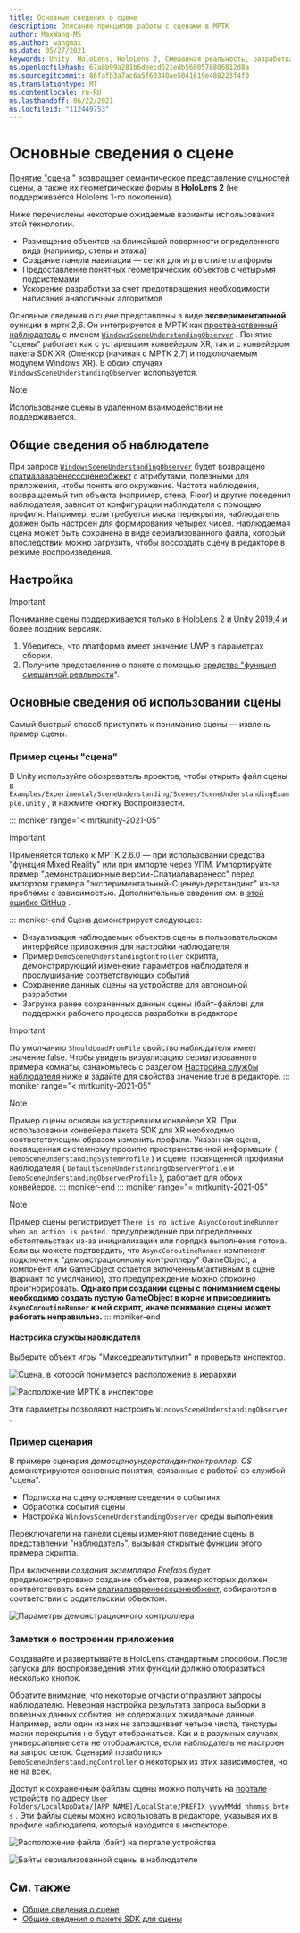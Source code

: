 ```yaml
---
title: Основные сведения о сцене
description: Описание принципов работы с сценами в МРТК
author: MaxWang-MS
ms.author: wangmax
ms.date: 05/27/2021
keywords: Unity, HoloLens, HoloLens 2, Смешанная реальность, разработка, МРТК, основные сведения о сцене
ms.openlocfilehash: 67a8b99a281b6deecd621edb5600578806812d8a
ms.sourcegitcommit: 86fafb3a7ac6a5f60340ae5041619e488223f4f0
ms.translationtype: MT
ms.contentlocale: ru-RU
ms.lasthandoff: 06/22/2021
ms.locfileid: "112449753"
---
```

# <a name="scene-understanding"></a>Основные сведения о сцене

[Понятие "сцена](/windows/mixed-reality/scene-understanding) " возвращает семантическое представление сущностей сцены, а также их геометрические формы в __HoloLens 2__ (не поддерживается Hololens 1-го поколения).

Ниже перечислены некоторые ожидаемые варианты использования этой технологии.
* Размещение объектов на ближайшей поверхности определенного вида (например, стены и этажа)
* Создание панели навигации — сетки для игр в стиле платформы
* Предоставление понятных геометрических объектов с четырьмя подсистемами
* Ускорение разработки за счет предотвращения необходимости написания аналогичных алгоритмов

Основные сведения о сцене представлены в виде __экспериментальной__ функции в мртк 2,6. Он интегрируется в МРТК как [пространственный наблюдатель](spatial-awareness-getting-started.md#register-observers) с именем [`WindowsSceneUnderstandingObserver`](xref:Microsoft.MixedReality.Toolkit.WindowsSceneUnderstanding.Experimental.WindowsSceneUnderstandingObserver) . Понятие "сцены" работает как с устаревшим конвейером XR, так и с конвейером пакета SDK XR (Опенкср (начиная с МРТК 2,7) и подключаемым модулем Windows XR). В обоих случаях `WindowsSceneUnderstandingObserver` используется.

> [!NOTE] 
> Использование сцены в удаленном взаимодействии не поддерживается.

## <a name="observer-overview"></a>Общие сведения об наблюдателе

При запросе [`WindowsSceneUnderstandingObserver`](xref:Microsoft.MixedReality.Toolkit.WindowsSceneUnderstanding.Experimental.WindowsSceneUnderstandingObserver) будет возвращено [спатиалаваренесссценеобжект](xref:Microsoft.MixedReality.Toolkit.Experimental.SpatialAwareness.SpatialAwarenessSceneObject) с атрибутами, полезными для приложения, чтобы понять его окружение. Частота наблюдения, возвращаемый тип объекта (например, стена, Floor) и другие поведения наблюдателя, зависит от конфигурации наблюдателя с помощью профиля. Например, если требуется маска перекрытия, наблюдатель должен быть настроен для формирования четырех чисел. Наблюдаемая сцена может быть сохранена в виде сериализованного файла, который впоследствии можно загрузить, чтобы воссоздать сцену в редакторе в режиме воспроизведения.

## <a name="setup"></a>Настройка

> [!IMPORTANT]
> Понимание сцены поддерживается только в HoloLens 2 и Unity 2019,4 и более поздних версиях.

1. Убедитесь, что платформа имеет значение UWP в параметрах сборки.
1. Получите представление о пакете с помощью [средства "функция смешанной реальности](https://aka.ms/MRFeatureTool)".

## <a name="using-scene-understanding"></a>Основные сведения об использовании сцены

Самый быстрый способ приступить к пониманию сцены — извлечь пример сцены.

### <a name="scene-understanding-sample-scene"></a>Пример сцены "сцена"

В Unity используйте обозреватель проектов, чтобы открыть файл сцены в `Examples/Experimental/SceneUnderstanding/Scenes/SceneUnderstandingExample.unity` , и нажмите кнопку Воспроизвести.

::: moniker range="< mrtkunity-2021-05"
> [!IMPORTANT]
> Применяется только к МРТК 2.6.0 — при использовании средства "функция Mixed Reality" или при импорте через УПМ. Импортируйте пример "демонстрационные версии-Спатиалаваренесс" перед импортом примера "экспериментальный-Сценеундерстандинг" из-за проблемы с зависимостью. Дополнительные сведения см. в [этой ошибке GitHub](https://github.com/microsoft/MixedRealityToolkit-Unity/issues/9431) .

::: moniker-end
Сцена демонстрирует следующее:

* Визуализация наблюдаемых объектов сцены в пользовательском интерфейсе приложения для настройки наблюдателя
* Пример `DemoSceneUnderstandingController` скрипта, демонстрирующий изменение параметров наблюдателя и прослушивание соответствующих событий
* Сохранение данных сцены на устройстве для автономной разработки
* Загрузка ранее сохраненных данных сцены (байт-файлов) для поддержки рабочего процесса разработки в редакторе

> [!IMPORTANT]
> По умолчанию `ShouldLoadFromFile` свойство наблюдателя имеет значение false. Чтобы увидеть визуализацию сериализованного примера комнаты, ознакомьтесь с разделом [Настройка службы наблюдателя](#configuring-the-observer-service) ниже и задайте для свойства значение true в редакторе.
::: moniker range="< mrtkunity-2021-05"

> [!NOTE] 
> Пример сцены основан на устаревшем конвейере XR. При использовании конвейера пакета SDK для XR необходимо соответствующим образом изменить профили. Указанная сцена, посвященная системному профилю пространственной информации ( `DemoSceneUnderstandingSystemProfile` ) и сцене, посвященной профилям наблюдателя ( `DefaultSceneUnderstandingObserverProfile` и `DemoSceneUnderstandingObserverProfile` ), работает для обоих конвейеров.
::: moniker-end
::: moniker range="= mrtkunity-2021-05"

> [!NOTE] 
> Пример сцены регистрирует `There is no active AsyncCoroutineRunner when an action is posted.` предупреждение при определенных обстоятельствах из-за инициализации или порядка выполнения потока. Если вы можете подтвердить, что `AsyncCoroutineRunner` компонент подключен к "демонстрационному контроллеру" GameObject, а компонент или GameObject остается включенным/активным в сцене (вариант по умолчанию), это предупреждение можно спокойно проигнорировать. **Однако при создании сцены с пониманием сцены необходимо создать пустую GameObject в корне и присоединить `AsyncCoroutineRunner` к ней скрипт, иначе понимание сцены может работать неправильно.**
::: moniker-end

#### <a name="configuring-the-observer-service"></a>Настройка службы наблюдателя

Выберите объект игры "Микседреалититулкит" и проверьте инспектор.

![Сцена, в которой понимается расположение в иерархии](../images/spatial-awareness/MRTKHierarchy.png)

![Расположение МРТК в инспекторе](../images/spatial-awareness/MRTKLocation.png)

Эти параметры позволяют настроить `WindowsSceneUnderstandingObserver` .

### <a name="example-script"></a>Пример сценария

В примере сценария _демосценеундерстандингконтроллер. CS_ демонстрируются основные понятия, связанные с работой со службой "сцена".

* Подписка на сцену основные сведения о событиях
* Обработка событий сцены
* Настройка `WindowsSceneUnderstandingObserver` среды выполнения

Переключатели на панели сцены изменяют поведение сцены в представлении "наблюдатель", вызывая открытые функции этого примера скрипта.

При включении *создания экземпляра Prefabs* будет продемонстрировано создание объектов, размер которых должен соответствовать всем [спатиалаваренесссценеобжект](xref:Microsoft.MixedReality.Toolkit.Experimental.SpatialAwareness.SpatialAwarenessSceneObject), собираются в соответствии с родительским объектом.

![Параметры демонстрационного контроллера](../images/spatial-awareness/Controller.png)

### <a name="built-app-notes"></a>Заметки о построении приложения

Создавайте и развертывайте в HoloLens стандартным способом. После запуска для воспроизведения этих функций должно отобразиться несколько кнопок.

Обратите внимание, что некоторые отчасти отправляют запросы наблюдателю. Неверная настройка результата запроса выборки в полезных данных события, не содержащих ожидаемые данные. Например, если один из них не запрашивает четыре числа, текстуры маски перекрытия не будут отображаться. Как и в разумных случаях, универсальные сети не отображаются, если наблюдатель не настроен на запрос сеток. Сценарий позаботится `DemoSceneUnderstandingController` о некоторых из этих зависимостей, но не на всех.

Доступ к сохраненным файлам сцены можно получить на [портале устройств](/windows/mixed-reality/using-the-windows-device-portal) по адресу `User Folders/LocalAppData/[APP_NAME]/LocalState/PREFIX_yyyyMMdd_hhmmss.bytes` . Эти файлы сцены можно использовать в редакторе, указывая их в профиле наблюдателя, который находится в инспекторе.

![Расположение файла (байт) на портале устройства](../images/spatial-awareness/BytesInDevicePortal.png)

![Байты сериализованной сцены в наблюдателе](../images/spatial-awareness/BytesLocationInObserver.png)

## <a name="see-also"></a>См. также

* [Общие сведения о сцене](/windows/mixed-reality/scene-understanding)
* [Общие сведения о пакете SDK для сцены](/windows/mixed-reality/scene-understanding-sdk)